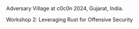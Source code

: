 Adversary Village at c0c0n 2024, Gujarat, India.

Workshop 2: Leveraging Rust for Offensive Security

